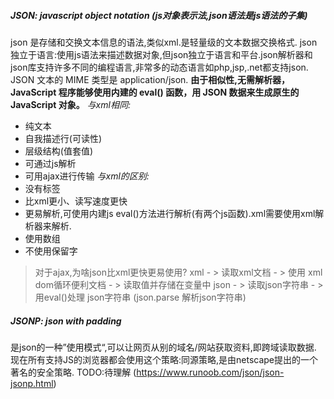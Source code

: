 
##### JSON: javascript object notation (js对象表示法,json语法是js语法的子集)
json 是存储和交换文本信息的语法,类似xml.是轻量级的文本数据交换格式.
json独立于语言:使用js语法来描述数据对象,但json独立于语言和平台.json解析器和json库支持许多不同的编程语言,非常多的动态语言如php,jsp,.net都支持json.
JSON 文本的 MIME 类型是 application/json.
**由于相似性,无需解析器，JavaScript 程序能够使用内建的 eval() 函数，用 JSON 数据来生成原生的 JavaScript 对象。**
*与xml相同:*
* 纯文本
* 自我描述行(可读性)
* 层级结构(值套值)
* 可通过js解析
* 可用ajax进行传输
*与xml的区别:*
* 没有标签
* 比xml更小、读写速度更快
* 更易解析,可使用内建js eval()方法进行解析(有两个js函数).xml需要使用xml解析器来解析.
* 使用数组
* 不使用保留字
> 对于ajax,为啥json比xml更快更易使用?
> xml - > 读取xml文档 - > 使用 xml dom循环便利文档 - > 读取值并存储在变量中 
> json - > 读取json字符串 - > 用eval()处理 json字符串 (json.parse 解析json字符串)

##### JSONP: json with padding
是json的一种”使用模式“,可以让网页从别的域名/网站获取资料,即跨域读取数据.
现在所有支持JS的浏览器都会使用这个策略:同源策略,是由netscape提出的一个著名的安全策略.
TODO:待理解 (https://www.runoob.com/json/json-jsonp.html)





